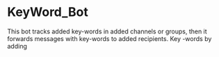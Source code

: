 # KeyWord_Bot
This bot tracks added key-words in added channels or groups, then it forwards messages with key-words to added recipients. Key -words by adding 
